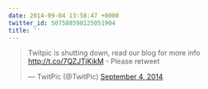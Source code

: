 ```yaml
---
date: 2014-09-04 13:58:47 +0000
twitter_id: 507588598125051904
title: ''
---
```


<blockquote class="twitter-tweet"><p lang="en" dir="ltr">Twitpic is shutting down, read our blog for more info <a href="http://t.co/7QZJTjKikM">http://t.co/7QZJTjKikM</a> - Please retweet</p>&mdash; TwitPic (@TwitPic) <a href="https://twitter.com/TwitPic/status/507582252507992064?ref_src=twsrc%5Etfw">September 4, 2014</a></blockquote>
<script async src="https://platform.twitter.com/widgets.js" charset="utf-8"></script>
